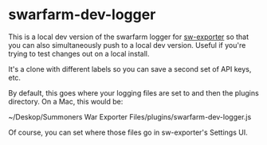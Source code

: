 # swarfarm-dev-logger

This is a local dev version of the swarfarm logger for [sw-exporter](https://github.com/Xzandro/sw-exporter) so that you can also simultaneously push to a local dev version. Useful if you're trying to test changes out on a local install.

It's a clone with different labels so you can save a second set of API keys, etc.

By default, this goes where your logging files are set to and then the plugins directory. On a Mac, this would be:

~/Deskop/Summoners War Exporter Files/plugins/swarfarm-dev-logger.js

Of course, you can set where those files go in sw-exporter's Settings UI.